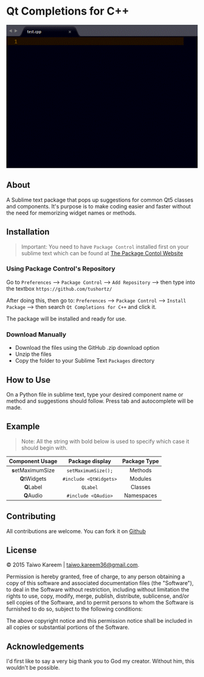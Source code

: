 # Qt Completions for C++
![Preview](./preview.gif)
## About

A Sublime text package that pops up suggestions for common Qt5 classes and components. It's purpose is to make coding easier and faster without the need for memorizing widget names or methods.

## Installation
> Important: You need to have `Package Control` installed first on your sublime text which can be found at [The Package Contol Website](http://packagecontrol.io)

### Using Package Control's Repository

Go to `Preferences` --> `Package Control` --> `Add Repository` --> then type into the textbox `https://github.com/tushortz/`

After doing this, then go to: `Preferences` --> `Package Control` --> `Install Package` --> then search `Qt Completions for C++` and click it.

The package will be installed and ready for use.


### Download Manually

* Download the files using the GitHub .zip download option
* Unzip the files
* Copy the folder to your Sublime Text `Packages` directory


## How to Use

On a Python file in sublime text, type your desired component name or method and suggestions should follow. Press tab and autocomplete will be made.

## Example


> Note: All the string with bold below is used to specify which case it should begin with.

| Component Usage    | Package display          | Package Type |
| :-------------:    | :-------------:          | :-----:      |
| **s**etMaximumSize | `setMaximumSize();`      |  Methods     |
| **Q**tWidgets      | `#include <QtWidgets>`   |  Modules     |
| **Q**Label         | `QLabel`                 |  Classes     |
| **Q**Audio         | `#include <QAudio>`      |  Namespaces  |



## Contributing

All contributions are welcome. You can fork it on [Github](https://github.com/tushortz/Qt-Completions-for-Cpp)

## License
© 2015 Taiwo Kareem | taiwo.kareem36@gmail.com.

Permission is hereby granted, free of charge, to any person obtaining a copy
of this software and associated documentation files (the "Software"), to deal
in the Software without restriction, including without limitation the rights
to use, copy, modify, merge, publish, distribute, sublicense, and/or sell
copies of the Software, and to permit persons to whom the Software is
furnished to do so, subject to the following conditions:

The above copyright notice and this permission notice shall be included in
all copies or substantial portions of the Software.

## Acknowledgements
I'd first like to say a very big thank you to God my creator. Without him, this wouldn't be possible.







